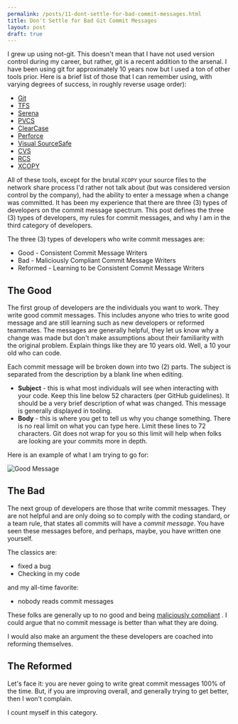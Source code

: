 ```yaml
---
permalink: /posts/11-dont-settle-for-bad-commit-messages.html
title: Don't Settle for Bad Git Commit Messages
layout: post
draft: true
---
```


I grew up using not-git. This doesn't mean that I have not used version control
during my career, but rather, git is a recent addition to the arsenal. I have
been using git for approximately 10 years now but I used a ton of other tools
prior. Here is a brief list of those that I can remember using, with varying
degrees of success, in roughly reverse usage order):

* [Git](https://en.wikipedia.org/wiki/Git)
* [TFS](https://en.wikipedia.org/wiki/Azure_DevOps_Server#TFVC)
* [Serena](https://en.wikipedia.org/wiki/Serena_Software)
* [PVCS](https://en.wikipedia.org/wiki/PVCS)
* [ClearCase](https://en.wikipedia.org/wiki/Rational_ClearCase)
* [Perforce](https://en.wikipedia.org/wiki/Perforce)
* [Visual SourceSafe](https://en.wikipedia.org/wiki/Microsoft_Visual_SourceSafe)
* [CVS](https://en.wikipedia.org/wiki/Concurrent_Versions_System)
* [RCS](https://en.wikipedia.org/wiki/Revision_Control_System)
* [XCOPY](https://en.wikipedia.org/wiki/XCOPY)

All of these tools, except for the brutal `XCOPY` your source files to the
network share process I'd rather not talk about (but was considered version
control by the company), had the ability to enter a message when a change was
committed. It has been my experience that there are three (3) types of
developers on the commit message spectrum. This post defines the three (3) types
of developers, my rules for commit messages, and why I am in the third category
of developers.

The three (3) types of developers who write commit messages are:

* Good - Consistent Commit Message Writers
* Bad - Maliciously Compliant Commit Message Writers
* Reformed - Learning to be Consistent Commit Message Writers

## The Good

The first group of developers are the individuals you want to work. They write
good commit messages. This includes anyone who tries to write good message and
are still learning such as new developers or reformed teammates. The messages
are generally helpful, they let us know why a change was made but don't make
assumptions about their familiarity with the original problem. Explain things
like they are 10 years old. Well, a 10 your old who can code.

Each commit message will be broken down into two (2) parts. The subject is
separated from the description by a blank line when editing.

* __Subject__ - this is what most individuals will see when interacting with
  your code. Keep this line below 52 characters (per GitHub guidelines). It
  should be a very brief description of what was changed. This message is
  generally displayed in tooling.
* __Body__ - this is where you get to tell us why you change something. There is
  no real limit on what you can type here. Limit these lines to 72 characters.
  Git does not wrap for you so this limit will help when folks are looking are
  your commits more in depth.

Here is an example of what I am trying to go for:

![Good Message](/assets/img/github-commit-message-good.png "Good Commit 
Message")

## The Bad

The next group of developers are those that write commit messages. They are not
helpful and are only doing so to comply with the coding standard, or a team
rule, that states all commits will have a *commit message*. You have seen these
messages before, and perhaps, maybe, you have written one yourself.

The classics are:

* fixed a bug
* Checking in my code

and my all-time favorite:

* nobody reads commit messages

These folks are generally up to no good and
being [maliciously compliant](https://en.wikipedia.org/wiki/Malicious_compliance)
. I could argue that no commit message is better than what they are doing.

I would also make an argument the these developers are coached into reforming
themselves.

## The Reformed

Let's face it: you are never going to write great commit messages 100% of the
time. But, if you are improving overall, and generally trying to get better,
then I won't complain.

I count myself in this category.  
